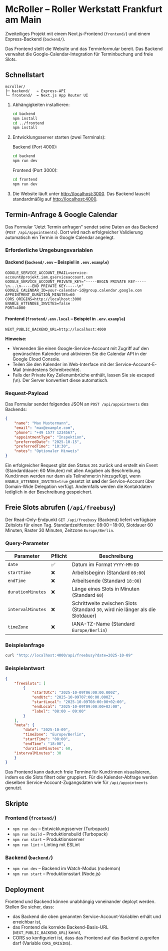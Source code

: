# McRoller – Roller Werkstatt Frankfurt am Main

Zweiteiliges Projekt mit einem Next.js-Frontend (`frontend/`) und einem Express-Backend (`backend/`).

Das Frontend stellt die Website und das Terminformular bereit. Das Backend verwaltet die Google-Calendar-Integration für Terminbuchung und freie Slots.

## Schnellstart

```text
mcroller/
├─ backend/   ← Express-API
└─ frontend/  ← Next.js App Router UI
```

1. Abhängigkeiten installieren:

	```bash
	cd backend
	npm install
	cd ../frontend
	npm install
	```

2. Entwicklungsserver starten (zwei Terminals):

	Backend (Port 4000):

	```bash
	cd backend
	npm run dev
	```

	Frontend (Port 3000):

	```bash
	cd frontend
	npm run dev
	```

3. Die Website läuft unter [http://localhost:3000](http://localhost:3000). Das Backend lauscht standardmäßig auf [http://localhost:4000](http://localhost:4000).

## Termin-Anfrage & Google Calendar

Das Formular "Jetzt Termin anfragen" sendet seine Daten an das Backend (`POST /api/appointments`). Dort wird nach erfolgreicher Validierung automatisch ein Termin in Google Calendar angelegt.

### Erforderliche Umgebungsvariablen

#### Backend (`backend/.env` – Beispiel in `.env.example`)

```
GOOGLE_SERVICE_ACCOUNT_EMAIL=service-account@projekt.iam.gserviceaccount.com
GOOGLE_SERVICE_ACCOUNT_PRIVATE_KEY="-----BEGIN PRIVATE KEY-----\n...\n-----END PRIVATE KEY-----\n"
GOOGLE_CALENDAR_ID=your-calendar-id@group.calendar.google.com
APPOINTMENT_DURATION_MINUTES=60
CORS_ORIGINS=http://localhost:3000
ENABLE_ATTENDEE_INVITES=false
PORT=4000
```

#### Frontend (`frontend/.env.local` – Beispiel in `.env.example`)

```
NEXT_PUBLIC_BACKEND_URL=http://localhost:4000
```

**Hinweise:**

- Verwenden Sie einen Google-Service-Account mit Zugriff auf den gewünschten Kalender und aktivieren Sie die Calendar API in der Google Cloud Console.
- Teilen Sie den Kalender im Web-Interface mit der Service-Account-E-Mail (mindestens Schreibrechte).
- Falls der Private Key Zeilenumbrüche enthält, lassen Sie sie escaped (\n). Der Server konvertiert diese automatisch.

### Request-Payload

Das Formular sendet folgendes JSON an `POST /api/appointments` des Backends:

```json
{
	"name": "Max Mustermann",
	"email": "max@example.com",
	"phone": "+49 1577 1234567",
	"appointmentType": "Inspektion",
	"preferredDate": "2025-10-15",
	"preferredTime": "10:30",
	"notes": "Optionaler Hinweis"
}
```

Ein erfolgreicher Request gibt den Status `201` zurück und erstellt ein Event (Standarddauer: 60 Minuten) mit allen Angaben als Beschreibung. Kund:innen werden nur dann als Teilnehmer:in hinzugefügt, wenn `ENABLE_ATTENDEE_INVITES=true` gesetzt ist **und** der Service-Account über Domain-Wide Delegation verfügt. Andernfalls werden die Kontaktdaten lediglich in der Beschreibung gespeichert.

## Freie Slots abrufen (`/api/freebusy`)

Der Read-Only-Endpunkt `GET /api/freebusy` (Backend) liefert verfügbare Zeitslots für einen Tag. Standardzeitfenster: 08:00 – 18:00, Slotdauer 60 Minuten, Raster 30 Minuten, Zeitzone `Europe/Berlin`.

### Query-Parameter

| Parameter | Pflicht | Beschreibung |
|-----------|---------|--------------|
| `date` | ✅ | Datum im Format `YYYY-MM-DD` |
| `startTime` | ❌ | Arbeitsbeginn (Standard `08:00`) |
| `endTime` | ❌ | Arbeitsende (Standard `18:00`) |
| `durationMinutes` | ❌ | Länge eines Slots in Minuten (Standard `60`) |
| `intervalMinutes` | ❌ | Schrittweite zwischen Slots (Standard `30`, wird nie länger als die Slotdauer) |
| `timeZone` | ❌ | IANA-TZ-Name (Standard `Europe/Berlin`) |

### Beispielanfrage

```bash
curl "http://localhost:4000/api/freebusy?date=2025-10-09"
```

### Beispielantwort

```json
{
	"freeSlots": [
		{
			"startUtc": "2025-10-09T06:00:00.000Z",
			"endUtc": "2025-10-09T07:00:00.000Z",
			"startLocal": "2025-10-09T08:00:00+02:00",
			"endLocal": "2025-10-09T09:00:00+02:00",
			"label": "08:00 – 09:00"
		}
	],
	"meta": {
		"date": "2025-10-09",
		"timeZone": "Europe/Berlin",
		"startTime": "08:00",
		"endTime": "18:00",
		"durationMinutes": 60,
	"intervalMinutes": 30
	}
}
```

Das Frontend kann dadurch freie Termine für Kund:innen visualisieren, indem es die Slots filtert oder gruppiert. Für die Kalender-Abfrage werden dieselben Service-Account-Zugangsdaten wie für `/api/appointments` genutzt.

## Skripte

### Frontend (`frontend/`)

- `npm run dev` – Entwicklungsserver (Turbopack)
- `npm run build` – Produktionsbuild (Turbopack)
- `npm run start` – Produktionsserver
- `npm run lint` – Linting mit ESLint

### Backend (`backend/`)

- `npm run dev` – Backend im Watch-Modus (nodemon)
- `npm run start` – Produktionsstart (Node.js)

## Deployment

Frontend und Backend können unabhängig voneinander deployt werden. Stellen Sie sicher, dass:

- das Backend die oben genannten Service-Account-Variablen erhält und erreichbar ist,
- das Frontend die korrekte Backend-Basis-URL (`NEXT_PUBLIC_BACKEND_URL`) kennt,
- CORS so konfiguriert ist, dass das Frontend auf das Backend zugreifen darf (Variable `CORS_ORIGINS`).

